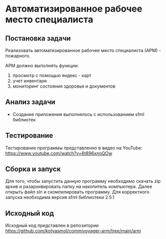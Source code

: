 # Автоматизированное рабочее место специалиста
## Постановка задачи
Реализовать автоматизированное рабочее место специалиста (АРМ) - пожарного. 

АРМ должно выполнять функции:
1. просмотр с помощью яндекс - карт
2. учет инвентаря
3. мониторинг состояния здоровья и документов

## Анализ задачи
- Создание приложения выполнялось с использованием sfml библиотек

## Тестирование
Тестирование программы представленно в видео на YouTube: https://www.youtube.com/watch?v=6t896xnoQOw

## Сборка и запуск
Для того, чтобы запустить данную программу необходимо скачать zip архив и разархивировать папку на накопитель компьютера. 
Далее открыть файл sln и скомпилировать программу. Для корректного запуска необходима версия sfml библиотеки 2.5.1


## Исходный код
Исходный код представлен в репозитории https://github.com/kotyasmol/commivoyager-arm/tree/main/arm
